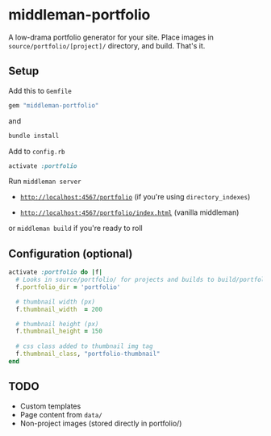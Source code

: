 # middleman-portfolio

A low-drama portfolio generator for your site. Place images in `source/portfolio/[project]/` directory, and build. That's it.

## Setup

Add this to `Gemfile`

```rb
gem "middleman-portfolio"
```

and

```sh
bundle install
```

Add to `config.rb`

```rb
activate :portfolio
```

Run `middleman server` 

* [`http://localhost:4567/portfolio`](http://localhost:4567/portfolio) (if you're using `directory_indexes`)

* [`http://localhost:4567/portfolio/index.html`](http://localhost:4567/portfolio/index.html) (vanilla middleman)

or  `middleman build` if you're ready to roll


## Configuration (optional)

```rb
activate :portfolio do |f|
  # Looks in source/portfolio/ for projects and builds to build/portfolio/
  f.portfolio_dir = 'portfolio'

  # thumbnail width (px)
  f.thumbnail_width  = 200 

  # thumbnail height (px)
  f.thumbnail_height = 150
  
  # css class added to thumbnail img tag
  f.thumbnail_class, "portfolio-thumbnail"
end
```

## TODO

* Custom templates
* Page content from `data/`
* Non-project images (stored directly in portfolio/)